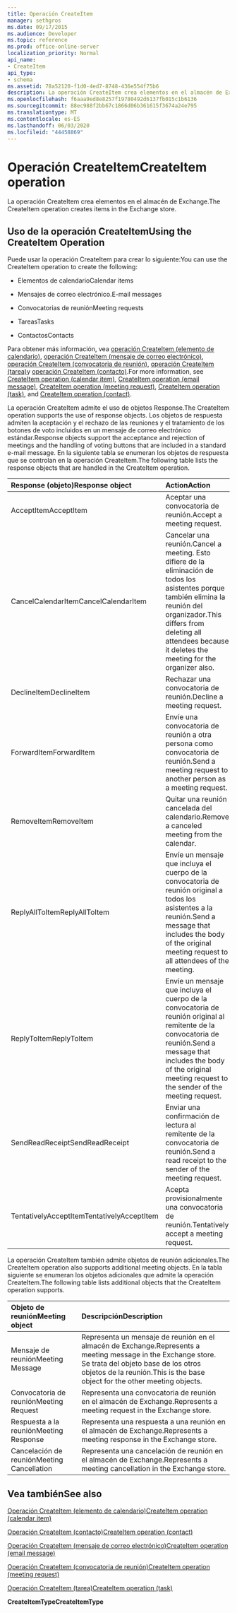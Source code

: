```yaml
---
title: Operación CreateItem
manager: sethgros
ms.date: 09/17/2015
ms.audience: Developer
ms.topic: reference
ms.prod: office-online-server
localization_priority: Normal
api_name:
- CreateItem
api_type:
- schema
ms.assetid: 78a52120-f1d0-4ed7-8748-436e554f75b6
description: La operación CreateItem crea elementos en el almacén de Exchange.
ms.openlocfilehash: f6aaa9ed8e8257f19780492d6137fb015c1b6136
ms.sourcegitcommit: 88ec988f2bb67c1866d06b361615f3674a24e795
ms.translationtype: MT
ms.contentlocale: es-ES
ms.lasthandoff: 06/03/2020
ms.locfileid: "44458869"
---
```

# <a name="createitem-operation"></a><span data-ttu-id="ceb07-103">Operación CreateItem</span><span class="sxs-lookup"><span data-stu-id="ceb07-103">CreateItem operation</span></span>

<span data-ttu-id="ceb07-104">La operación CreateItem crea elementos en el almacén de Exchange.</span><span class="sxs-lookup"><span data-stu-id="ceb07-104">The CreateItem operation creates items in the Exchange store.</span></span>
  
## <a name="using-the-createitem-operation"></a><span data-ttu-id="ceb07-105">Uso de la operación CreateItem</span><span class="sxs-lookup"><span data-stu-id="ceb07-105">Using the CreateItem Operation</span></span>

<span data-ttu-id="ceb07-106">Puede usar la operación CreateItem para crear lo siguiente:</span><span class="sxs-lookup"><span data-stu-id="ceb07-106">You can use the CreateItem operation to create the following:</span></span>
  
- <span data-ttu-id="ceb07-107">Elementos de calendario</span><span class="sxs-lookup"><span data-stu-id="ceb07-107">Calendar items</span></span>
    
- <span data-ttu-id="ceb07-108">Mensajes de correo electrónico.</span><span class="sxs-lookup"><span data-stu-id="ceb07-108">E-mail messages</span></span>
    
- <span data-ttu-id="ceb07-109">Convocatorias de reunión</span><span class="sxs-lookup"><span data-stu-id="ceb07-109">Meeting requests</span></span>
    
- <span data-ttu-id="ceb07-110">Tareas</span><span class="sxs-lookup"><span data-stu-id="ceb07-110">Tasks</span></span>
    
- <span data-ttu-id="ceb07-111">Contactos</span><span class="sxs-lookup"><span data-stu-id="ceb07-111">Contacts</span></span>
    
<span data-ttu-id="ceb07-112">Para obtener más información, vea [operación CreateItem (elemento de calendario)](createitem-operation-calendar-item.md), [operación CreateItem (mensaje de correo electrónico)](createitem-operation-email-message.md), [operación CreateItem (convocatoria de reunión)](createitem-operation-meeting-request.md), [operación CreateItem (tarea)](createitem-operation-task.md)y [operación CreateItem (contacto)](createitem-operation-contact.md).</span><span class="sxs-lookup"><span data-stu-id="ceb07-112">For more information, see [CreateItem operation (calendar item)](createitem-operation-calendar-item.md), [CreateItem operation (email message)](createitem-operation-email-message.md), [CreateItem operation (meeting request)](createitem-operation-meeting-request.md), [CreateItem operation (task)](createitem-operation-task.md), and [CreateItem operation (contact)](createitem-operation-contact.md).</span></span>
  
<span data-ttu-id="ceb07-113">La operación CreateItem admite el uso de objetos Response.</span><span class="sxs-lookup"><span data-stu-id="ceb07-113">The CreateItem operation supports the use of response objects.</span></span> <span data-ttu-id="ceb07-114">Los objetos de respuesta admiten la aceptación y el rechazo de las reuniones y el tratamiento de los botones de voto incluidos en un mensaje de correo electrónico estándar.</span><span class="sxs-lookup"><span data-stu-id="ceb07-114">Response objects support the acceptance and rejection of meetings and the handling of voting buttons that are included in a standard e-mail message.</span></span> <span data-ttu-id="ceb07-115">En la siguiente tabla se enumeran los objetos de respuesta que se controlan en la operación CreateItem.</span><span class="sxs-lookup"><span data-stu-id="ceb07-115">The following table lists the response objects that are handled in the CreateItem operation.</span></span>
  
|<span data-ttu-id="ceb07-116">**Response (objeto)**</span><span class="sxs-lookup"><span data-stu-id="ceb07-116">**Response object**</span></span>|<span data-ttu-id="ceb07-117">**Action**</span><span class="sxs-lookup"><span data-stu-id="ceb07-117">**Action**</span></span>|
|:-----|:-----|
|<span data-ttu-id="ceb07-118">AcceptItem</span><span class="sxs-lookup"><span data-stu-id="ceb07-118">AcceptItem</span></span>  <br/> |<span data-ttu-id="ceb07-119">Aceptar una convocatoria de reunión.</span><span class="sxs-lookup"><span data-stu-id="ceb07-119">Accept a meeting request.</span></span>  <br/> |
|<span data-ttu-id="ceb07-120">CancelCalendarItem</span><span class="sxs-lookup"><span data-stu-id="ceb07-120">CancelCalendarItem</span></span>  <br/> |<span data-ttu-id="ceb07-121">Cancelar una reunión.</span><span class="sxs-lookup"><span data-stu-id="ceb07-121">Cancel a meeting.</span></span> <span data-ttu-id="ceb07-122">Esto difiere de la eliminación de todos los asistentes porque también elimina la reunión del organizador.</span><span class="sxs-lookup"><span data-stu-id="ceb07-122">This differs from deleting all attendees because it deletes the meeting for the organizer also.</span></span>  <br/> |
|<span data-ttu-id="ceb07-123">DeclineItem</span><span class="sxs-lookup"><span data-stu-id="ceb07-123">DeclineItem</span></span>  <br/> |<span data-ttu-id="ceb07-124">Rechazar una convocatoria de reunión.</span><span class="sxs-lookup"><span data-stu-id="ceb07-124">Decline a meeting request.</span></span>  <br/> |
|<span data-ttu-id="ceb07-125">ForwardItem</span><span class="sxs-lookup"><span data-stu-id="ceb07-125">ForwardItem</span></span>  <br/> |<span data-ttu-id="ceb07-126">Envíe una convocatoria de reunión a otra persona como convocatoria de reunión.</span><span class="sxs-lookup"><span data-stu-id="ceb07-126">Send a meeting request to another person as a meeting request.</span></span>  <br/> |
|<span data-ttu-id="ceb07-127">RemoveItem</span><span class="sxs-lookup"><span data-stu-id="ceb07-127">RemoveItem</span></span>  <br/> |<span data-ttu-id="ceb07-128">Quitar una reunión cancelada del calendario.</span><span class="sxs-lookup"><span data-stu-id="ceb07-128">Remove a canceled meeting from the calendar.</span></span>  <br/> |
|<span data-ttu-id="ceb07-129">ReplyAllToItem</span><span class="sxs-lookup"><span data-stu-id="ceb07-129">ReplyAllToItem</span></span>  <br/> |<span data-ttu-id="ceb07-130">Envíe un mensaje que incluya el cuerpo de la convocatoria de reunión original a todos los asistentes a la reunión.</span><span class="sxs-lookup"><span data-stu-id="ceb07-130">Send a message that includes the body of the original meeting request to all attendees of the meeting.</span></span>  <br/> |
|<span data-ttu-id="ceb07-131">ReplyToItem</span><span class="sxs-lookup"><span data-stu-id="ceb07-131">ReplyToItem</span></span>  <br/> |<span data-ttu-id="ceb07-132">Envíe un mensaje que incluya el cuerpo de la convocatoria de reunión original al remitente de la convocatoria de reunión.</span><span class="sxs-lookup"><span data-stu-id="ceb07-132">Send a message that includes the body of the original meeting request to the sender of the meeting request.</span></span>  <br/> |
|<span data-ttu-id="ceb07-133">SendReadReceipt</span><span class="sxs-lookup"><span data-stu-id="ceb07-133">SendReadReceipt</span></span>  <br/> |<span data-ttu-id="ceb07-134">Enviar una confirmación de lectura al remitente de la convocatoria de reunión.</span><span class="sxs-lookup"><span data-stu-id="ceb07-134">Send a read receipt to the sender of the meeting request.</span></span>  <br/> |
|<span data-ttu-id="ceb07-135">TentativelyAcceptItem</span><span class="sxs-lookup"><span data-stu-id="ceb07-135">TentativelyAcceptItem</span></span>  <br/> |<span data-ttu-id="ceb07-136">Acepta provisionalmente una convocatoria de reunión.</span><span class="sxs-lookup"><span data-stu-id="ceb07-136">Tentatively accept a meeting request.</span></span>  <br/> |
   
<span data-ttu-id="ceb07-137">La operación CreateItem también admite objetos de reunión adicionales.</span><span class="sxs-lookup"><span data-stu-id="ceb07-137">The CreateItem operation also supports additional meeting objects.</span></span> <span data-ttu-id="ceb07-138">En la tabla siguiente se enumeran los objetos adicionales que admite la operación CreateItem.</span><span class="sxs-lookup"><span data-stu-id="ceb07-138">The following table lists additional objects that the CreateItem operation supports.</span></span>
  
|<span data-ttu-id="ceb07-139">**Objeto de reunión**</span><span class="sxs-lookup"><span data-stu-id="ceb07-139">**Meeting object**</span></span>|<span data-ttu-id="ceb07-140">**Descripción**</span><span class="sxs-lookup"><span data-stu-id="ceb07-140">**Description**</span></span>|
|:-----|:-----|
|<span data-ttu-id="ceb07-141">Mensaje de reunión</span><span class="sxs-lookup"><span data-stu-id="ceb07-141">Meeting Message</span></span>  <br/> |<span data-ttu-id="ceb07-142">Representa un mensaje de reunión en el almacén de Exchange.</span><span class="sxs-lookup"><span data-stu-id="ceb07-142">Represents a meeting message in the Exchange store.</span></span> <span data-ttu-id="ceb07-143">Se trata del objeto base de los otros objetos de la reunión.</span><span class="sxs-lookup"><span data-stu-id="ceb07-143">This is the base object for the other meeting objects.</span></span>  <br/> |
|<span data-ttu-id="ceb07-144">Convocatoria de reunión</span><span class="sxs-lookup"><span data-stu-id="ceb07-144">Meeting Request</span></span>  <br/> |<span data-ttu-id="ceb07-145">Representa una convocatoria de reunión en el almacén de Exchange.</span><span class="sxs-lookup"><span data-stu-id="ceb07-145">Represents a meeting request in the Exchange store.</span></span>  <br/> |
|<span data-ttu-id="ceb07-146">Respuesta a la reunión</span><span class="sxs-lookup"><span data-stu-id="ceb07-146">Meeting Response</span></span>  <br/> |<span data-ttu-id="ceb07-147">Representa una respuesta a una reunión en el almacén de Exchange.</span><span class="sxs-lookup"><span data-stu-id="ceb07-147">Represents a meeting response in the Exchange store.</span></span>  <br/> |
|<span data-ttu-id="ceb07-148">Cancelación de reunión</span><span class="sxs-lookup"><span data-stu-id="ceb07-148">Meeting Cancellation</span></span>  <br/> |<span data-ttu-id="ceb07-149">Representa una cancelación de reunión en el almacén de Exchange.</span><span class="sxs-lookup"><span data-stu-id="ceb07-149">Represents a meeting cancellation in the Exchange store.</span></span>  <br/> |
   
## <a name="see-also"></a><span data-ttu-id="ceb07-150">Vea también</span><span class="sxs-lookup"><span data-stu-id="ceb07-150">See also</span></span>



[<span data-ttu-id="ceb07-151">Operación CreateItem (elemento de calendario)</span><span class="sxs-lookup"><span data-stu-id="ceb07-151">CreateItem operation (calendar item)</span></span>](createitem-operation-calendar-item.md)
  
[<span data-ttu-id="ceb07-152">Operación CreateItem (contacto)</span><span class="sxs-lookup"><span data-stu-id="ceb07-152">CreateItem operation (contact)</span></span>](createitem-operation-contact.md)
  
[<span data-ttu-id="ceb07-153">Operación CreateItem (mensaje de correo electrónico)</span><span class="sxs-lookup"><span data-stu-id="ceb07-153">CreateItem operation (email message)</span></span>](createitem-operation-email-message.md)
  
[<span data-ttu-id="ceb07-154">Operación CreateItem (convocatoria de reunión)</span><span class="sxs-lookup"><span data-stu-id="ceb07-154">CreateItem operation (meeting request)</span></span>](createitem-operation-meeting-request.md)
  
[<span data-ttu-id="ceb07-155">Operación CreateItem (tarea)</span><span class="sxs-lookup"><span data-stu-id="ceb07-155">CreateItem operation (task)</span></span>](createitem-operation-task.md)
  
 <span data-ttu-id="ceb07-156">**CreateItemType**</span><span class="sxs-lookup"><span data-stu-id="ceb07-156">**CreateItemType**</span></span>

